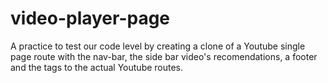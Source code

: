 # video-player-page
A practice to test our code level by creating a clone of a Youtube single page route with the nav-bar, the side bar video's recomendations, a footer and the <a> tags to the actual Youtube routes. 
